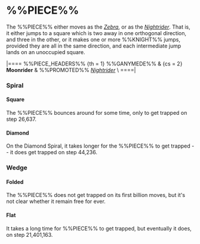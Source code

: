 # %%PIECE%%

The %%PIECE%% either moves as the [*Zebra*](zebra.html), or as
the [*Nightrider*](nightrider.html). That is, it either jumps
to a square which is two away in one orthogonal direction,
and three in the other, or it makes one or more %%KNIGHT%% jumps,
provided they are all in the same direction, and each intermediate
jump lands on an unoccupied square.

|====
%%PIECE_HEADERS%%
  {th = 1}  %%GANYMEDE%%
& {cs = 2}  **Moonrider**
&           %%PROMOTED%% [*Nightrider*](nightrider.html) \\
====|

### Spiral

#### Square

The %%PIECE%% bounces around for some time, only to get trapped
on step 26,637.

#### Diamond

On the Diamond Spiral, it takes longer for the %%PIECE%% to get
trapped -- it does get trapped on step 44,236.

### Wedge

#### Folded

The %%PIECE%% does not get trapped on its first billion moves,
but it's not clear whether it remain free for ever.

#### Flat

It takes a long time for %%PIECE%% to get trapped, but eventually
it does, on step 21,401,163.
